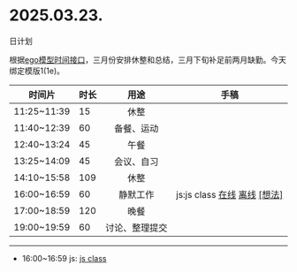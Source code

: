 # 2025.03.23.
日计划

根据[ego模型时间接口](https://gitee.com/hyg/blog/blob/master/timeflow.md)，三月份安排休整和总结，三月下旬补足前两月缺勤。今天绑定模版1(1e)。

| 时间片 | 时长 | 用途 | 手稿 |
| --- | --- | :---: | --- |
| 11:25~11:39 | 15 | 休整 |  |
| 11:40~12:39 | 60 | 备餐、运动 |  |
| 12:40~13:24 | 45 | 午餐 |  |
| 13:25~14:09 | 45 | 会议、自习 |  |
| 14:10~15:58 | 109 | 休整 |  |
| 16:00~16:59 | 60 | 静默工作 | js:js class [在线](http://simp.ly/p/4QDThK) [离线](../../draft/2025/20250323160000.md) <a href="mailto:huangyg@mars22.com?subject=关于2025.03.23.[js:js class]任务&body=日期: 20250323%0D%0A序号: 5%0D%0A手稿:../../draft/2025/20250323160000.md%0D%0A---请勿修改邮件主题及以上内容 从下一行开始写您的想法---%0D%0A">[想法]</a> |
| 17:00~18:59 | 120 | 晚餐 |  |
| 19:00~19:59 | 60 | 讨论、整理提交 |  |

---

- 16:00~16:59	js: [js class](../../draft/2025/20250323.01.md)
